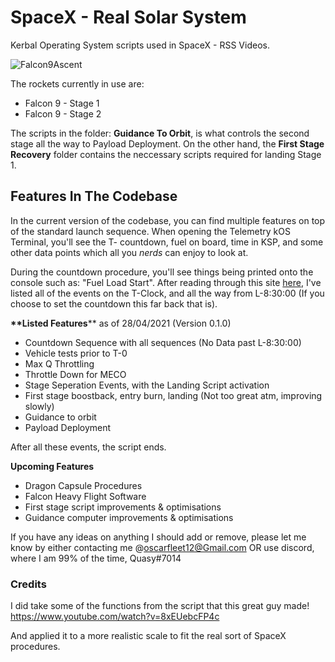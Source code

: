 # SpaceX - Real Solar System 
Kerbal Operating System scripts used in SpaceX - RSS Videos. 

![Falcon9Ascent](https://cdn.discordapp.com/attachments/806297573911560203/836911517990387742/unknown.png)

The rockets currently in use are:
* Falcon 9 - Stage 1
* Falcon 9 - Stage 2

The scripts in the folder: **Guidance To Orbit**, is what controls the second stage all the way to Payload Deployment.
On the other hand, the **First Stage Recovery** folder contains the neccessary scripts required for landing Stage 1.

## Features In The Codebase
In the current version of the codebase, you can find multiple features on top of the standard launch sequence.
When opening the Telemetry kOS Terminal, you'll see the T- countdown, fuel on board, time in KSP, and some other data points which all you *nerds* can enjoy to look at.

During the countdown procedure, you'll see things being printed onto the console such as: "Fuel Load Start".
After reading through this site [here](https://spaceflight101.com/falcon-9-countdown-timeline/), I've listed all of the events on the T-Clock, and all the way from L-8:30:00 (If you choose to set the countdown this far back that is).

__**Listed Features__** as of 28/04/2021 (Version 0.1.0)
* Countdown Sequence with all sequences (No Data past L-8:30:00)
* Vehicle tests prior to T-0
* Max Q Throttling
* Throttle Down for MECO
* Stage Seperation Events, with the Landing Script activation
* First stage boostback, entry burn, landing (Not too great atm, improving slowly)
* Guidance to orbit
* Payload Deployment

After all these events, the script ends.

__**Upcoming Features**__
* Dragon Capsule Procedures
* Falcon Heavy Flight Software
* First stage script improvements & optimisations
* Guidance computer improvements & optimisations

If you have any ideas on anything I should add or remove, please let me know by either contacting me @oscarfleet12@Gmail.com OR use discord, where I am 99% of the time, Quasy#7014

### Credits

I did take some of the functions from the script that this great guy made!
https://www.youtube.com/watch?v=8xEUebcFP4c

And applied it to a more realistic scale to fit the real sort of SpaceX procedures.
